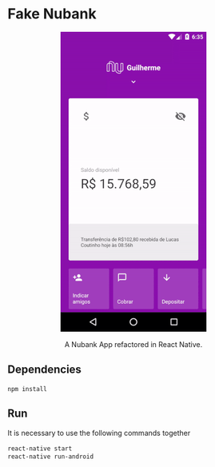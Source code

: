 # Fake Nubank
<p align="center">
  <img width="auto" height="auto" src="demo/app.gif">
</p>
<p align="center">
  A Nubank App refactored in React Native.
</p>

## Dependencies
```
npm install
```

## Run
It is necessary to use the following commands together
```
react-native start
react-native run-android
```
